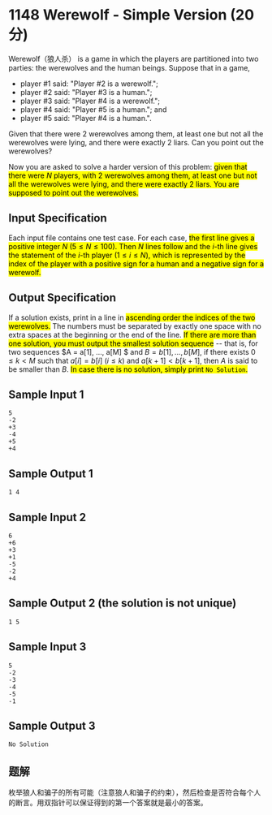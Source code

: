 # 1148 Werewolf - Simple Version (20 分)

Werewolf（狼人杀） is a game in which the players are partitioned into two parties: the werewolves and the human beings. Suppose that in a game,

- player #1 said: "Player #2 is a werewolf.";
- player #2 said: "Player #3 is a human.";
- player #3 said: "Player #4 is a werewolf.";
- player #4 said: "Player #5 is a human."; and
- player #5 said: "Player #4 is a human.".

Given that there were 2 werewolves among them, at least one but not all the werewolves were lying, and there were exactly 2 liars. Can you point out the werewolves?

Now you are asked to solve a harder version of this problem: <mark>given that there were $N$ players, with 2 werewolves among them, at least one but not all the werewolves were lying, and there were exactly 2 liars. You are supposed to point out the werewolves.</mark>

## Input Specification

Each input file contains one test case. For each case, <mark>the first line gives a positive integer $N$ ($5 \le N \le 100$). Then $N$ lines follow and the $i$-th line gives the statement of the $i$-th player ($1 \le i \le N$), which is represented by the index of the player with a positive sign for a human and a negative sign for a werewolf.</mark>

## Output Specification

If a solution exists, print in a line in <mark>ascending order the indices of the two werewolves.</mark> The numbers must be separated by exactly one space with no extra spaces at the beginning or the end of the line. <mark>If there are more than one solution, you must output the smallest solution sequence</mark> -- that is, for two sequences $A = a[1], ..., a[M] $ and $B=b[1],...,b[M]$, if there exists $0 \le k < M$ such that $a[i]=b[i]$ ($i \le k$) and $a[k+1]<b[k+1]$, then $A$ is said to be smaller than $B$. <mark>In case there is no solution, simply print `No Solution`.</mark>

## Sample Input 1

    5
    -2
    +3
    -4
    +5
    +4

## Sample Output 1

    1 4

## Sample Input 2

    6
    +6
    +3
    +1
    -5
    -2
    +4

## Sample Output 2 (the solution is not unique)

    1 5

## Sample Input 3

    5
    -2
    -3
    -4
    -5
    -1

## Sample Output 3

    No Solution

## 题解

枚举狼人和骗子的所有可能（注意狼人和骗子的约束），然后检查是否符合每个人的断言。用双指针可以保证得到的第一个答案就是最小的答案。
